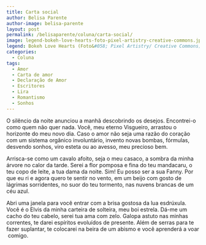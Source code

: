 ```yaml
---
title: Carta social
author: Belisa Parente
author-image: belisa-parente
layout: post
permalink: /belisaparente/coluna/carta-social/
image: legend-bokeh-love-hearts-foto-pixel-artistry-creative-commons.jpg
legend: Bokeh Love Hearts (Foto&#058; Pixel Artistry/ Creative Commons)
categories:
  - Coluna
tags:
  - Amor
  - Carta de amor
  - Declaração de Amor
  - Escritores
  - Lira
  - Romantismo
  - Sonhos
---
```

O silêncio da noite anunciou a manhã descobrindo os desejos. Encontrei-o como quem não quer nada. Você, meu eterno Visgueiro, arrastou o horizonte do meu novo dia. Caso o amor não seja uma razão do coração com um sistema orgânico involuntário, invento novas bombas, fórmulas, desvendo sonhos, viro esteta ou ao avesso, meu precioso bem.

Arrisca-se como um cavalo afoito, seja o meu casaco, a sombra da minha árvore no calor da tarde. Serei a flor pomposa e fina do teu mandacaru, o teu copo de leite, a tua dama da noite. Sim! Eu posso ser a sua Fanny. Por que eu ri e agora quero te sentir no vento, em um beijo com gosto de lágrimas sorridentes, no suor do teu tormento, nas nuvens brancas de um céu azul.

Abri uma janela para você entrar com a brisa gostosa da lua esdrúxula. Você é o Elvis da minha carteira de solteira, meu boi estrela. Dá-me um cacho do teu cabelo, serei tua ama com zelo. Galopa astuto nas minhas correntes, te darei espíritos evoluídos de presente. Além de serras para te fazer suplantar, te colocarei na beira de um abismo e você aprenderá a voar  comigo.